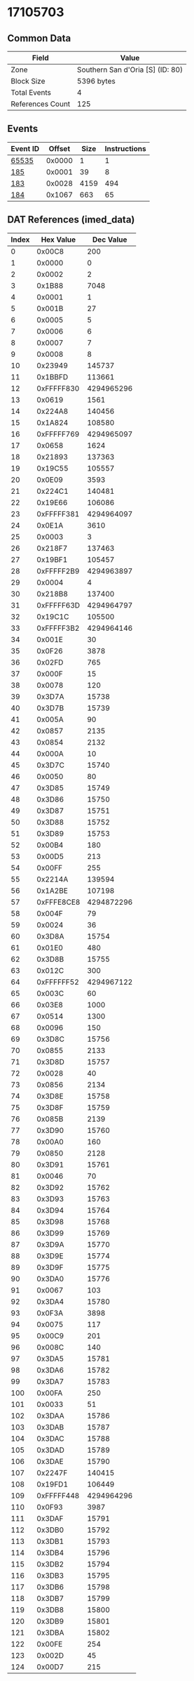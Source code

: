 # 17105703

## Common Data

| Field            | Value                            |
|------------------|----------------------------------|
| Zone             | Southern San d'Oria [S] (ID: 80) |
| Block Size       | 5396 bytes                       |
| Total Events     | 4                                |
| References Count | 125                              |

## Events

| Event ID            | Offset   |   Size |   Instructions |
|---------------------|----------|--------|----------------|
| [65535](./65535.md) | 0x0000   |      1 |              1 |
| [185](./185.md)     | 0x0001   |     39 |              8 |
| [183](./183.md)     | 0x0028   |   4159 |            494 |
| [184](./184.md)     | 0x1067   |    663 |             65 |

## DAT References (imed_data)

|   Index | Hex Value   |   Dec Value |
|---------|-------------|-------------|
|       0 | 0x00C8      |         200 |
|       1 | 0x0000      |           0 |
|       2 | 0x0002      |           2 |
|       3 | 0x1B88      |        7048 |
|       4 | 0x0001      |           1 |
|       5 | 0x001B      |          27 |
|       6 | 0x0005      |           5 |
|       7 | 0x0006      |           6 |
|       8 | 0x0007      |           7 |
|       9 | 0x0008      |           8 |
|      10 | 0x23949     |      145737 |
|      11 | 0x1BBFD     |      113661 |
|      12 | 0xFFFFF830  |  4294965296 |
|      13 | 0x0619      |        1561 |
|      14 | 0x224A8     |      140456 |
|      15 | 0x1A824     |      108580 |
|      16 | 0xFFFFF769  |  4294965097 |
|      17 | 0x0658      |        1624 |
|      18 | 0x21893     |      137363 |
|      19 | 0x19C55     |      105557 |
|      20 | 0x0E09      |        3593 |
|      21 | 0x224C1     |      140481 |
|      22 | 0x19E66     |      106086 |
|      23 | 0xFFFFF381  |  4294964097 |
|      24 | 0x0E1A      |        3610 |
|      25 | 0x0003      |           3 |
|      26 | 0x218F7     |      137463 |
|      27 | 0x19BF1     |      105457 |
|      28 | 0xFFFFF2B9  |  4294963897 |
|      29 | 0x0004      |           4 |
|      30 | 0x218B8     |      137400 |
|      31 | 0xFFFFF63D  |  4294964797 |
|      32 | 0x19C1C     |      105500 |
|      33 | 0xFFFFF3B2  |  4294964146 |
|      34 | 0x001E      |          30 |
|      35 | 0x0F26      |        3878 |
|      36 | 0x02FD      |         765 |
|      37 | 0x000F      |          15 |
|      38 | 0x0078      |         120 |
|      39 | 0x3D7A      |       15738 |
|      40 | 0x3D7B      |       15739 |
|      41 | 0x005A      |          90 |
|      42 | 0x0857      |        2135 |
|      43 | 0x0854      |        2132 |
|      44 | 0x000A      |          10 |
|      45 | 0x3D7C      |       15740 |
|      46 | 0x0050      |          80 |
|      47 | 0x3D85      |       15749 |
|      48 | 0x3D86      |       15750 |
|      49 | 0x3D87      |       15751 |
|      50 | 0x3D88      |       15752 |
|      51 | 0x3D89      |       15753 |
|      52 | 0x00B4      |         180 |
|      53 | 0x00D5      |         213 |
|      54 | 0x00FF      |         255 |
|      55 | 0x2214A     |      139594 |
|      56 | 0x1A2BE     |      107198 |
|      57 | 0xFFFE8CE8  |  4294872296 |
|      58 | 0x004F      |          79 |
|      59 | 0x0024      |          36 |
|      60 | 0x3D8A      |       15754 |
|      61 | 0x01E0      |         480 |
|      62 | 0x3D8B      |       15755 |
|      63 | 0x012C      |         300 |
|      64 | 0xFFFFFF52  |  4294967122 |
|      65 | 0x003C      |          60 |
|      66 | 0x03E8      |        1000 |
|      67 | 0x0514      |        1300 |
|      68 | 0x0096      |         150 |
|      69 | 0x3D8C      |       15756 |
|      70 | 0x0855      |        2133 |
|      71 | 0x3D8D      |       15757 |
|      72 | 0x0028      |          40 |
|      73 | 0x0856      |        2134 |
|      74 | 0x3D8E      |       15758 |
|      75 | 0x3D8F      |       15759 |
|      76 | 0x085B      |        2139 |
|      77 | 0x3D90      |       15760 |
|      78 | 0x00A0      |         160 |
|      79 | 0x0850      |        2128 |
|      80 | 0x3D91      |       15761 |
|      81 | 0x0046      |          70 |
|      82 | 0x3D92      |       15762 |
|      83 | 0x3D93      |       15763 |
|      84 | 0x3D94      |       15764 |
|      85 | 0x3D98      |       15768 |
|      86 | 0x3D99      |       15769 |
|      87 | 0x3D9A      |       15770 |
|      88 | 0x3D9E      |       15774 |
|      89 | 0x3D9F      |       15775 |
|      90 | 0x3DA0      |       15776 |
|      91 | 0x0067      |         103 |
|      92 | 0x3DA4      |       15780 |
|      93 | 0x0F3A      |        3898 |
|      94 | 0x0075      |         117 |
|      95 | 0x00C9      |         201 |
|      96 | 0x008C      |         140 |
|      97 | 0x3DA5      |       15781 |
|      98 | 0x3DA6      |       15782 |
|      99 | 0x3DA7      |       15783 |
|     100 | 0x00FA      |         250 |
|     101 | 0x0033      |          51 |
|     102 | 0x3DAA      |       15786 |
|     103 | 0x3DAB      |       15787 |
|     104 | 0x3DAC      |       15788 |
|     105 | 0x3DAD      |       15789 |
|     106 | 0x3DAE      |       15790 |
|     107 | 0x2247F     |      140415 |
|     108 | 0x19FD1     |      106449 |
|     109 | 0xFFFFF448  |  4294964296 |
|     110 | 0x0F93      |        3987 |
|     111 | 0x3DAF      |       15791 |
|     112 | 0x3DB0      |       15792 |
|     113 | 0x3DB1      |       15793 |
|     114 | 0x3DB4      |       15796 |
|     115 | 0x3DB2      |       15794 |
|     116 | 0x3DB3      |       15795 |
|     117 | 0x3DB6      |       15798 |
|     118 | 0x3DB7      |       15799 |
|     119 | 0x3DB8      |       15800 |
|     120 | 0x3DB9      |       15801 |
|     121 | 0x3DBA      |       15802 |
|     122 | 0x00FE      |         254 |
|     123 | 0x002D      |          45 |
|     124 | 0x00D7      |         215 |
